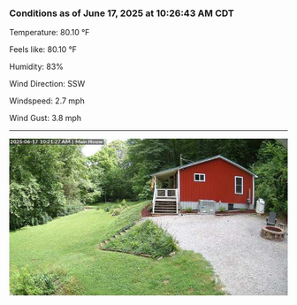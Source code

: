 ### Conditions as of June 17, 2025 at 10:26:43 AM CDT 

Temperature: 80.10 &deg;F

Feels like: 80.10 &deg;F

Humidity: 83%

Wind Direction: SSW

Windspeed: 2.7 mph

Wind Gust: 3.8 mph

---

<img src="./images/latest.jpeg"/>

